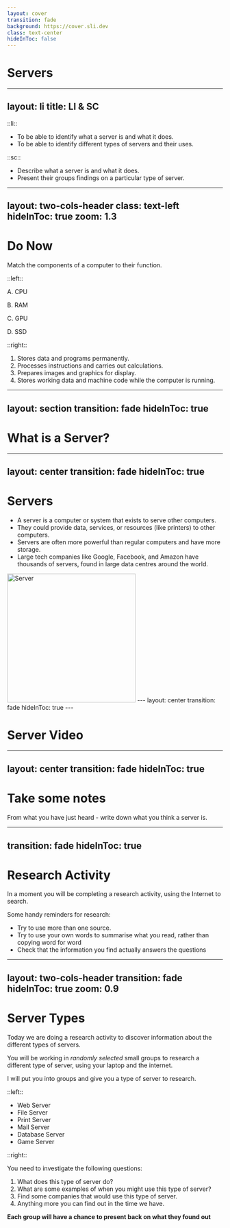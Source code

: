 ```yaml
---
layout: cover
transition: fade
background: https://cover.sli.dev
class: text-center
hideInToc: false
---
```


# Servers
---
layout: li
title: LI & SC
---
::li::
- To be able to identify what a server is and what it does.
- To be able to identify different types of servers and their uses.

::sc::
- Describe what a server is and what it does.
- Present their groups findings on a particular type of server.

---
layout: two-cols-header
class: text-left
hideInToc: true
zoom: 1.3
---

# Do Now

Match the components of a computer to their function. 

::left::

A. CPU

B. RAM

C. GPU

D. SSD

::right::
1. Stores data and programs permanently.
2. Processes instructions and carries out calculations.
3. Prepares images and graphics for display.
4. Stores working data and machine code while the computer is running.

---
layout: section
transition: fade
hideInToc: true
---

# What is a Server?

---
layout: center
transition: fade
hideInToc: true
---

# Servers

- A server is a computer or system that exists to serve other computers.
- They could provide data, services, or resources (like printers) to other computers.
- Servers are often more powerful than regular computers and have more storage.
- Large tech companies like Google, Facebook, and Amazon have thousands of servers, found in large data centres around the world.
<img src="/img/serverroom.jpg" alt="Server" style="width: 300px; margin: auto"/>
---
layout: center
transition: fade
hideInToc: true
---

# Server Video

<Youtube id="V9K1l3OL-Iw" width="600" height="400"/>

---
layout: center
transition: fade
hideInToc: true
---

# Take some notes

From what you have just heard - write down what you think a server is. 

---
transition: fade
hideInToc: true
---

# Research Activity

In a moment you will be completing a research activity, using the Internet to search. 

Some handy reminders for research:

- Try to use more than one source.
- Try to use your own words to summarise what you read, rather than copying word for word
- Check that the information you find actually answers the questions
---
layout: two-cols-header
transition: fade
hideInToc: true
zoom: 0.9
---

# Server Types

Today we are doing a research activity to discover information about the different types of servers.

You will be working in *randomly selected* small groups to research a different type of server, using your laptop and the internet.

I will put you into groups and give you a type of server to research.

::left::

- Web Server
- File Server
- Print Server
- Mail Server
- Database Server
- Game Server

::right::

You need to investigate the following questions:
1. What does this type of server do?
2. What are some examples of when you might use this type of server?
3. Find some companies that would use this type of server.
4. Anything more you can find out in the time we have.

**Each group will have a chance to present back on what they found out**
